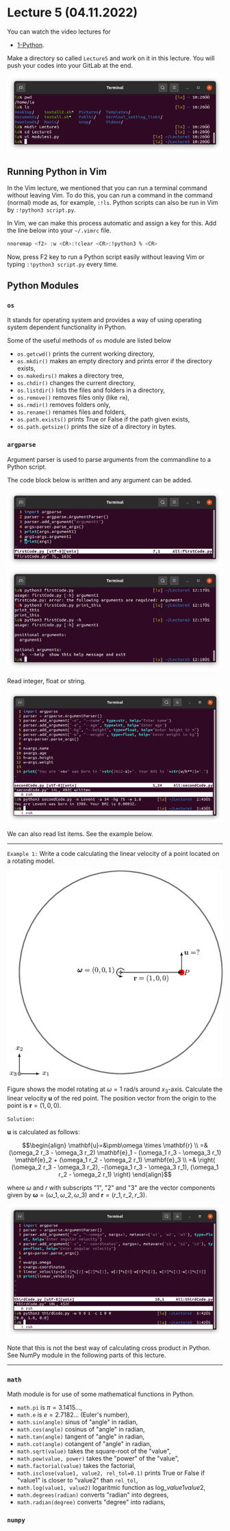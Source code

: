 # Lecture 5 (04.11.2022)
You can watch the video lectures for
* [1-Python](https://youtu.be/Jqpt3janYkg).

Make a directory so called `Lecture5` and work on it in this lecture. You will push your codes into your GitLab at the end.

![](./figures/05.01.modules.png)

## Running Python in Vim
In the Vim lecture, we mentioned that you can run a terminal command without leaving Vim.
To do this, you can run a command in the command (normal) mode as, for example, `:!ls`.
Python scripts can also be run in Vim by `:!python3 script.py`. 

In Vim, we can make this process automatic and assign a key for this. 
Add the line below into your `~/.vimrc` file.
```bash
nnoremap <f2> :w <CR>:!clear <CR>:!python3 % <CR>
```
Now, press F2 key to run a Python script easily without leaving Vim or typing `:!python3 script.py` every time.

## Python Modules

### `os`
It stands for operating system and provides a way of using operating system dependent functionality in Python.

Some of the useful methods of `os` module are listed below
* `os.getcwd()` prints the current working directory,
* `os.mkdir()` makes an empty directory and prints error if the directory exists,
* `os.makedirs()` makes a directory tree,
* `os.chdir()` changes the current directory,
* `os.listdir()` lists the files and folders in a directory,
* `os.remove()` removes files only (like `rm`),
* `os.rmdir()` removes folders only,
* `os.rename()` renames files and folders,
* `os.path.exists()` prints True or False if the path given exists,
* `os.path.getsize()` prints the size of a directory in bytes.

### `argparse`
Argument parser is used to parse arguments from the commandline to a Python script.

The code block below is written and any argument can be added.

![](./figures/05.02.argparse1.png)
![](./figures/05.03.argparse2.png)

Read integer, float or string.

![](./figures/05.04.argparse3.png)

We can also read list items. See the example below.

---
`Example 1:` Write a code calculating the linear velocity of a point located on a rotating model.

![](./figures/05.05.example1.png)

Figure shows the model rotating at $\omega=1~\mathrm{rad/s}$ around $x_3$-axis. Calculate the linear velocity $\mathbf{u}$ of the red point. The position vector from the origin to the point is $\mathbf{r}=(1, 0, 0)$.

`Solution:`

$\mathbf{u}$ is calculated as follows:

```math
\begin{align}
\mathbf{u}=&\pmb\omega \times \mathbf{r}
\\
=& (\omega_2 r_3 - \omega_3 r_2) \mathbf{e}_1 
 - (\omega_1 r_3 - \omega_3 r_1) \mathbf{e}_2 
 + (\omega_1 r_2 - \omega_2 r_1) \mathbf{e}_3
\\
=& \right(
 (\omega_2 r_3 - \omega_3 r_2), 
-(\omega_1 r_3 - \omega_3 r_1), 
 (\omega_1 r_2 - \omega_2 r_1)
\right)
\end{align}
```

where $\omega$ and $r$ with subscripts "1", "2" and "3" are the vector components given by 
$\pmb\omega = \left( \omega\_1, \omega\_2, \omega\_3 \right)$ and 
$\mathbf{r} = \left( r\_1, r\_2, r\_3 \right)$.

![](./figures/05.06.argparse4.png)

Note that this is not the best way of calculating cross product in Python. 
See NumPy module in the following parts of this lecture.

---

### `math`
Math module is for use of some mathematical functions in Python.
* `math.pi` is $\pi=3.1415...$,
* `math.e` is $e=2.7182...$ (Euler's number),
* `math.sin(angle)` sinus of "angle" in radian,
* `math.cos(angle)` cosinus of "angle" in radian,
* `math.tan(angle)` tangent of "angle" in radian,
* `math.cot(angle)` cotangent of "angle" in radian,
* `math.sqrt(value)` takes the square-root of the "value",
* `math.pow(value, power)` takes the "power" of the "value",
* `math.factorial(value)` takes the factorial,
* `math.isclose(value1, value2, rel_tol=0.1)` prints True or False if "value1" is closer to "value2" than `rel_tol`,
* `math.log(value1, value2)` logaritmic function as $\mathrm{log}\_value1 value2$,
* `math.degrees(radian)` converts "radian" into degrees,
* `math.radian(degree)` converts "degree" into radians,

### `numpy`



